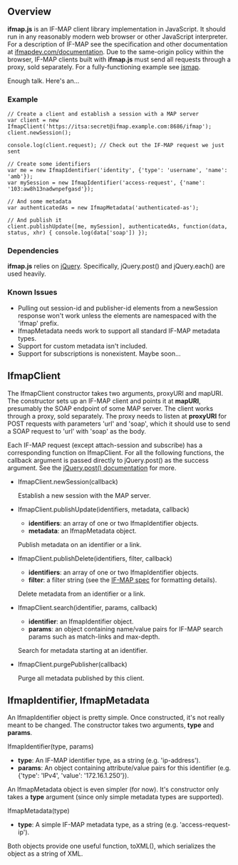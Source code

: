 ## Overview ##

**ifmap.js** is an IF-MAP client library implementation in JavaScript. It should
run in any reasonably modern web browser or other JavaScript interpreter. For a
description of IF-MAP see the specification and other documentation at
[ifmapdev.com/documentation](http://ifmapdev.com/documentation). Due to the
same-origin policy within the browser, IF-MAP clients built with **ifmap.js**
must send all requests through a proxy, sold separately. For a fully-functioning
example see [jsmap](http://github.com/andrewmbenton/jsmap).

Enough talk. Here's an...

### Example ###

    // Create a client and establish a session with a MAP server
    var client = new IfmapClient('https://itsa:secret@ifmap.example.com:8686/ifmap');
    client.newSession();
    
    console.log(client.request); // Check out the IF-MAP request we just sent
    
    // Create some identifiers
    var me = new IfmapIdentifier('identity', {'type': 'username', 'name': 'amb'});
    var mySession = new IfmapIdentifier('access-request', {'name': '103:aw8h13nadwnpefgasd'});
    
    // And some metadata
    var authenticatedAs = new IfmapMetadata('authenticated-as');
    
    // And publish it
    client.publishUpdate([me, mySession], authenticatedAs, function(data, status, xhr) { console.log(data['soap']) });

### Dependencies ###

**ifmap.js** relies on [jQuery](http://jquery.com). Specifically, jQuery.post()
and jQuery.each() are used heavily.

### Known Issues ###

-  Pulling out session-id and publisher-id elements from a newSession response
   won't work unless the elements are namespaced with the 'ifmap' prefix.
-  IfmapMetadata needs work to support all standard IF-MAP metadata types.
-  Support for custom metadata isn't included.
-  Support for subscriptions is nonexistent. Maybe soon...

## IfmapClient ##

The IfmapClient constructor takes two arguments, proxyURI and mapURI. The constructor
sets up an IF-MAP client and points it at **mapURI**, presumably the SOAP endpoint
of some MAP server. The client works through a proxy, sold separately. The
proxy needs to listen at **proxyURI** for POST requests with parameters 'url' and
'soap', which it should use to send a SOAP request to 'url' with 'soap' as the
body.

Each IF-MAP request (except attach-session and subscribe) has a corresponding
function on IfmapClient. For all the following functions, the callback argument
is passed directly to jQuery.post() as the success argument. See the
[jQuery.post() documentation](http://api.jquery.com/jQuery.post/) for more.

-  IfmapClient.newSession(callback)
   
   Establish a new session with the MAP server.

-  IfmapClient.publishUpdate(identifiers, metadata, callback)
   -  **identifiers**: an array of one or two IfmapIdentifier objects.
   -  **metadata**: an IfmapMetadata object.
   
   Publish metadata on an identifier or a link.

-  IfmapClient.publishDelete(identifiers, filter, callback)
   -  **identifiers**: an array of one or two IfmapIdentifier objects.
   -  **filter**: a filter string (see the
      [IF-MAP spec](http://ifmapdev.com/documentation) for formatting details).
   
   Delete metadata from an identifier or a link.

-  IfmapClient.search(identifier, params, callback)
   -  **identifier**: an IfmapIdentifier object.
   -  **params**: an object containing name/value pairs for IF-MAP search params
      such as match-links and max-depth.
   
   Search for metadata starting at an identifier.

-  IfmapClient.purgePublisher(callback)

   Purge all metadata published by this client.

## IfmapIdentifier, IfmapMetadata ##

An IfmapIdentifier object is pretty simple. Once constructed, it's not really
meant to be changed. The constructor takes two arguments, **type** and **params**.

IfmapIdentifier(type, params)

-  **type**: An IF-MAP identifier type, as a string (e.g. 'ip-address').
-  **params**: An object containing attribute/value pairs for this identifier
   (e.g. {'type': 'IPv4', 'value': '172.16.1.250'}).

An IfmapMetadata object is even simpler (for now). It's constructor only takes
a **type** argument (since only simple metadata types are supported).

IfmapMetadata(type)

-  **type**: A simple IF-MAP metadata type, as a string (e.g. 'access-request-ip').

Both objects provide one useful function, toXML(), which serializes the object
as a string of XML.
